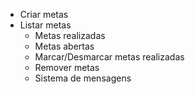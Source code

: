 - Criar metas
- Listar metas
	- Metas realizadas
	- Metas abertas
	- Marcar/Desmarcar metas realizadas
	- Remover metas
	- Sistema de mensagens